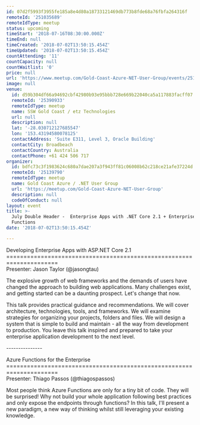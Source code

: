 ```yaml
---
id: 07d2f5993f3955fe185a8e4d80a18733121469db773b8fde68a76fbfa264316f
remoteId: '251035689'
remoteIdType: meetup
status: upcoming
timeStart: '2018-07-16T08:30:00.000Z'
timeEnd: null
timeCreated: '2018-07-02T13:50:15.454Z'
timeUpdated: '2018-07-02T13:50:15.454Z'
countAttending: '11'
countCapacity: null
countWaitlist: '0'
price: null
url: 'https://www.meetup.com/Gold-Coast-Azure-NET-User-Group/events/251035689/'
image: null
venue:
  id: d59b304df66a94692cbf42980b93e95bbb728e669b22040ca5a117883facff07
  remoteId: '25390933'
  remoteIdType: meetup
  name: SSW Gold Coast / etz Technologies
  url: null
  description: null
  lat: '-28.030712127685547'
  lon: '153.43194580078125'
  contactAddress: 'Suite E311, Level 3, Oracle Building'
  contactCity: Broadbeach
  contactCountry: Australia
  contactPhone: +61 424 506 717
organizer:
  id: bdfc73c3f1983624c680a7dae207a3f943ff81c06008b62c218ce21afe37224d
  remoteId: '25139790'
  remoteIdType: meetup
  name: Gold Coast Azure / .NET User Group
  url: 'https://meetup.com/Gold-Coast-Azure-NET-User-Group'
  description: null
  codeOfConduct: null
layout: event
title: >-
  July Double Header -  Enterprise Apps with .NET Core 2.1 + Enterprise
  Functions
date: '2018-07-02T13:50:15.454Z'

---
```

<p>Developing Enterprise Apps with ASP.NET Core 2.1<br/>=====================================================================<br/>Presenter: Jason Taylor (@jasongtau)</p> <p>The explosive growth of web frameworks and the demands of users have changed the approach to building web applications. Many challenges exist, and getting started can be a daunting prospect. Let's change that now.</p> <p>This talk provides practical guidance and recommendations. We will cover architecture, technologies, tools, and frameworks. We will examine strategies for organizing your projects, folders and files. We will design a system that is simple to build and maintain - all the way from development to production. You leave this talk inspired and prepared to take your enterprise application development to the next level.</p> <p>---------------</p> <p>Azure Functions for the Enterprise<br/>=====================================================================<br/>Presenter: Thiago Passos (@thiagospassos)</p> <p>Most people think Azure Functions are only for a tiny bit of code. They will be surprised! Why not build your whole application following best practices and only expose the endpoints through functions? In this talk, I'll present a new paradigm, a new way of thinking whilst still leveraging your existing knowledge.</p>
